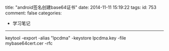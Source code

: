 title: "android签名创建base64证书"
date: 2014-11-11 15:19:22
tags:
id: 753
comment: false
categories:
  - 学习笔记
---

keytool -export -alias "lpcdma" -keystore lpcdma.key -file mybase64cert.cer -rfc
